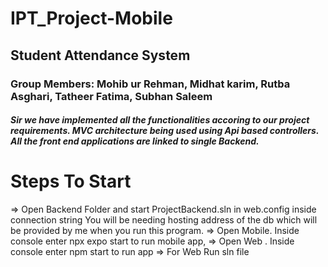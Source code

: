 # IPT_Project-Mobile
## Student Attendance System
### Group Members: Mohib ur Rehman, Midhat karim, Rutba Asghari, Tatheer Fatima, Subhan Saleem
##### Sir we have implemented all the functionalities accoring to our project requirements. MVC architecture being used using Api based controllers. All the front end applications are linked to single Backend.

# Steps To Start 
=> Open Backend Folder and start ProjectBackend.sln in web.config inside connection string 
You will be needing hosting address of the db which will be provided by me when you run this program. 
=> Open Mobile. Inside console enter npx expo start to run mobile app,
=> Open Web . Inside console enter npm start to run app
=> For Web Run sln file
